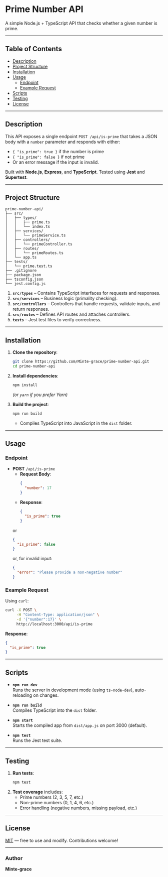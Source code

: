 # Prime Number API

A simple Node.js + TypeScript API that checks whether a given number is prime.  

---

## Table of Contents
- [Description](#description)
- [Project Structure](#project-structure)
- [Installation](#installation)
- [Usage](#usage)
  - [Endpoint](#endpoint)
  - [Example Request](#example-request)
- [Scripts](#scripts)
- [Testing](#testing)
- [License](#license)

---

## Description

This API exposes a single endpoint `POST /api/is-prime` that takes a JSON body with a `number` parameter and responds with either:
- `{ "is_prime": true }` if the number is prime
- `{ "is_prime": false }` if not prime
- Or an error message if the input is invalid.

Built with **Node.js**, **Express**, and **TypeScript**. Tested using **Jest** and **Supertest**.

---

## Project Structure

```
prime-number-api/
├── src/
│   ├── types/
│   │   ├── prime.ts
│   │   └── index.ts
│   ├── services/
│   │   └── primeService.ts
│   ├── controllers/
│   │   └── primeController.ts
│   ├── routes/
│   │   └── primeRoutes.ts
│   └── app.ts
├── tests/
│   └── prime.test.ts
├── .gitignore
├── package.json
├── tsconfig.json
└── jest.config.js
```

1. **`src/types`** – Contains TypeScript interfaces for requests and responses.  
2. **`src/services`** – Business logic (primality checking).  
3. **`src/controllers`** – Controllers that handle requests, validate inputs, and return responses.  
4. **`src/routes`** – Defines API routes and attaches controllers.  
5. **`tests`** – Jest test files to verify correctness.

---

## Installation

1. **Clone the repository**:
   ```bash
   git clone https://github.com/Minte-grace/prime-number-api.git
   cd prime-number-api
   ```

2. **Install dependencies**:
   ```bash
   npm install
   ```
   *(or `yarn` if you prefer Yarn)*

3. **Build the project**:
   ```bash
   npm run build
   ```
   - Compiles TypeScript into JavaScript in the `dist` folder.

---

## Usage

### Endpoint

- **POST** `/api/is-prime`
  - **Request Body**:
    ```json
    {
      "number": 17
    }
    ```
  - **Response**:
    ```json
    {
      "is_prime": true
    }
    ```
  or
  ```json
  {
    "is_prime": false
  }
  ```
  or, for invalid input:
  ```json
  {
    "error": "Please provide a non-negative number"
  }
  ```

### Example Request

Using `curl`:
```bash
curl -X POST \
     -H "Content-Type: application/json" \
     -d '{"number":17}' \
     http://localhost:3000/api/is-prime
```
**Response**:  
```json
{
  "is_prime": true
}
```

---

## Scripts

- **`npm run dev`**  
  Runs the server in development mode (using `ts-node-dev`), auto-reloading on changes.

- **`npm run build`**  
  Compiles TypeScript into the `dist` folder.

- **`npm start`**  
  Starts the compiled app from `dist/app.js` on port 3000 (default).

- **`npm test`**  
  Runs the Jest test suite.

---

## Testing

1. **Run tests**:
   ```bash
   npm test
   ```
2. **Test coverage** includes:
   - Prime numbers (2, 3, 5, 7, etc.)
   - Non-prime numbers (0, 1, 4, 6, etc.)
   - Error handling (negative numbers, missing payload, etc.)

---

## License

[MIT](https://opensource.org/licenses/MIT) — free to use and modify. Contributions welcome!  

---

### Author
**Minte-grace**  